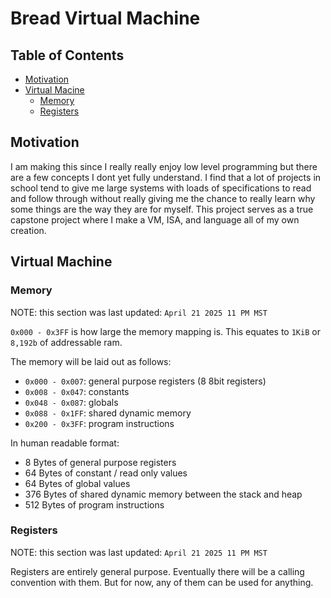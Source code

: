 # Bread Virtual Machine

## Table of Contents

- [Motivation](#motivation)
- [Virtual Macine](#virtual-machine)
    - [Memory](#memory)
    - [Registers](#registers)

## Motivation

I am making this since I really really enjoy low level programming but there
are a few concepts I dont yet fully understand. I find that a lot of projects
in school tend to give me large systems with loads of specifications to read
and follow through without really giving me the chance to really learn why some
things are the way they are for myself. This project serves as a true capstone
project where I make a VM, ISA, and language all of my own creation.

## Virtual Machine

### Memory

NOTE: this section was last updated: `April 21 2025 11 PM MST`

`0x000 - 0x3FF` is how large the memory mapping is. This equates to `1KiB` or
`8,192b` of addressable ram.

The memory will be laid out as follows: 
- `0x000 - 0x007`: general purpose registers (8 8bit registers)
- `0x008 - 0x047`: constants
- `0x048 - 0x087`: globals
- `0x088 - 0x1FF`: shared dynamic memory
- `0x200 - 0x3FF`: program instructions

In human readable format:
- 8 Bytes of general purpose registers
- 64 Bytes of constant / read only values
- 64 Bytes of global values
- 376 Bytes of shared dynamic memory between the stack and heap
- 512 Bytes of program instructions

### Registers

NOTE: this section was last updated: `April 21 2025 11 PM MST`

Registers are entirely general purpose. Eventually there will be a calling
convention with them. But for now, any of them can be used for anything.

